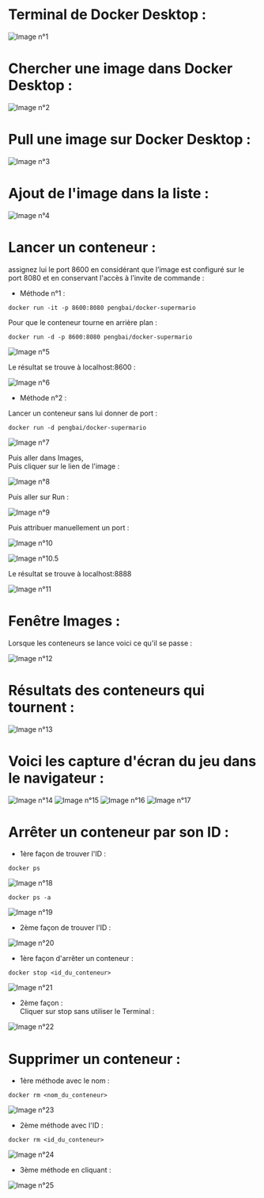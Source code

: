# Terminal de Docker Desktop :

![Image n°1](image/1.png)

# Chercher une image dans Docker Desktop :

![Image n°2](image/2.png)

# Pull une image sur Docker Desktop :

![Image n°3](image/3.png)

# Ajout de l'image dans la liste :

![Image n°4](image/4.png)

# Lancer un conteneur :  

assignez lui le port 8600 en considérant que l’image est configuré sur le port 8080 et en conservant l'accès à l’invite de commande :  

- Méthode n°1 :
```
docker run -it -p 8600:8080 pengbai/docker-supermario
```  
Pour que le conteneur tourne en arrière plan :
```
docker run -d -p 8600:8080 pengbai/docker-supermario
```

![Image n°5](image/5.png)

Le résultat se trouve à localhost:8600 :

![Image n°6](image/6.png)


- Méthode n°2 :  

Lancer un conteneur sans lui donner de port :
```
docker run -d pengbai/docker-supermario
```

![Image n°7](image/7.png)


Puis aller dans Images,  
Puis cliquer sur le lien de l'image :

![Image n°8](image/8.png)

Puis aller sur Run :

![Image n°9](image/9.png)

Puis attribuer manuellement un port :

![Image n°10](image/10.png)

![Image n°10.5](image/10.5.png)

Le résultat se trouve à localhost:8888

![Image n°11](image/11.png)

# Fenêtre Images :

Lorsque les conteneurs se lance voici ce qu'il se passe :

![Image n°12](image/12.png)

# Résultats des conteneurs qui tournent :

![Image n°13](image/13.png)


# Voici les capture d'écran du jeu dans le navigateur :

![Image n°14](image/14.png)  ![Image n°15](image/15.png)
![Image n°16](image/16.png)  ![Image n°17](image/17.png)


# Arrêter un conteneur par son ID :

- 1ère façon de trouver l'ID :
```
docker ps
```
![Image n°18](image/18.png)

```
docker ps -a
```
![Image n°19](image/19.png)



- 2ème façon de trouver l'ID :

![Image n°20](image/20.png)


- 1ère façon d'arrêter un conteneur :
```
docker stop <id_du_conteneur>
```

![Image n°21](image/21.png)

- 2ème façon :  
Cliquer sur stop sans utiliser le Terminal :

![Image n°22](image/22.png)


# Supprimer un conteneur :

- 1ère méthode avec le nom :
```
docker rm <nom_du_conteneur>
```
![Image n°23](image/23.png)


- 2ème méthode avec l'ID :
```
docker rm <id_du_conteneur>
```
![Image n°24](image/24.png)



- 3ème méthode en cliquant :

![Image n°25](image/25.png)



 